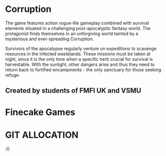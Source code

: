 # Corruption
The game features action rogue-lite gameplay combined with survival elements
situated in a challenging post-apocalyptic fantasy world. The protagonist
finds themselves in an unforgiving world tainted by a mysterious and
ever-spreading Corruption.

Survivors of the apocalypse regularly venture on expeditions to scavenge
resources in the infected wastelands. These missions must be taken at night,
since it is the only time when a specific herb crucial for survival is harvestable.
With the sunlight, other dangers arise and thus they need to return back to
fortified encampments - the only sanctuary for those seeking refuge.


## Created by students of FMFI UK and VSMU


# Finecake Games


# GIT ALLOCATION

:))
